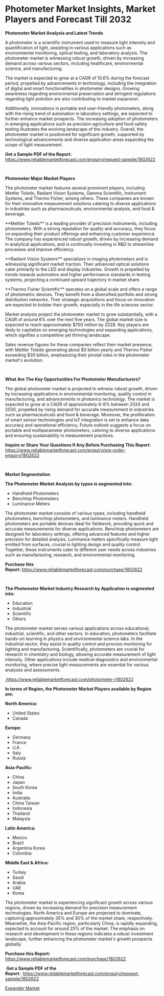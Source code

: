 <p><h1>Photometer Market Insights, Market Players and Forecast Till 2032</h1></p><p><strong>Photometer Market Analysis and Latest Trends</strong></p>
<p><p>A photometer is a scientific instrument used to measure light intensity and quantification of light, assisting in various applications such as environmental monitoring, optical testing, and laboratory analysis. The photometer market is witnessing robust growth, driven by increasing demand across various sectors, including healthcare, environmental science, and manufacturing. </p><p>The market is expected to grow at a CAGR of 10.6% during the forecast period, propelled by advancements in technology, including the integration of digital and smart functionalities in photometer designs. Growing awareness regarding environmental preservation and stringent regulations regarding light pollution are also contributing to market expansion. </p><p>Additionally, innovations in portable and user-friendly photometers, along with the rising trend of automation in laboratory settings, are expected to further enhance market prospects. The increasing adoption of photometers in emerging applications such as precision agriculture and food safety testing illustrates the evolving landscape of the industry. Overall, the photometer market is positioned for significant growth, supported by technological advancements and diverse application areas expanding the scope of light measurement.</p></p>
<p><strong>Get a Sample PDF of the Report:&nbsp;</strong> <a href="https://www.reliablemarketforecast.com/enquiry/request-sample/1802622?utm_campaign=1108&utm_medium=2&utm_source=Github&utm_content=ia&utm_term=18022025&utm_id=photometer">https://www.reliablemarketforecast.com/enquiry/request-sample/1802622</a></p>
<p>&nbsp;</p>
<p><strong>Photometer Major Market Players</strong></p>
<p><p>The photometer market features several prominent players, including Mettler Toledo, Radiant Vision Systems, Gamma Scientific, Instrument Systems, and Thermo Fisher, among others. These companies are known for their innovative measurement solutions catering to diverse applications in industries such as pharmaceuticals, environmental analysis, and food & beverage.</p><p>**Mettler Toledo** is a leading provider of precision instruments, including photometers. With a strong reputation for quality and accuracy, they focus on expanding their product offerings and enhancing customer experience. The company has experienced robust growth, driven by increasing demand in analytical applications, and is continually investing in R&D to streamline processes and improve efficiency.</p><p>**Radiant Vision Systems** specializes in imaging photometers and is witnessing significant market traction. Their advanced optical solutions cater primarily to the LED and display industries. Growth is propelled by trends towards automation and higher performance standards in testing systems, projecting a continued upward trajectory in market share.</p><p>**Thermo Fisher Scientific** operates on a global scale and offers a range of photometric devices. They benefit from a diversified portfolio and strong distribution networks. Their strategic acquisitions and focus on innovation are expected to bolster their growth, especially in the life sciences sector.</p><p>Market analysts project the photometer market to grow substantially, with a CAGR of around 6% over the next five years. The global market size is expected to reach approximately $700 million by 2028. Key players are likely to capitalize on emerging technologies and expanding applications, which signifies a competitive yet thriving landscape.</p><p>Sales revenue figures for these companies reflect their market presence, with Mettler Toledo generating about $3 billion yearly and Thermo Fisher exceeding $30 billion, emphasizing their pivotal roles in the photometer market's evolution.</p></p>
<p>&nbsp;</p>
<p><strong>What Are The Key Opportunities For Photometer Manufacturers?</strong></p>
<p><p>The global photometer market is projected to witness robust growth, driven by increasing applications in environmental monitoring, quality control in manufacturing, and advancements in photonics technology. The market is expected to grow at a CAGR of approximately 6-8% between 2024 and 2030, propelled by rising demand for accurate measurement in industries such as pharmaceuticals and food & beverage. Moreover, the proliferation of smart sensor technologies and IoT integration is set to enhance data accuracy and operational efficiency. Future outlook suggests a focus on portable and multiparameter photometers, catering to diverse applications and ensuring sustainability in measurement practices.</p></p>
<p><strong>Inquire or Share Your Questions If Any Before Purchasing This Report:</strong> <a href="https://www.reliablemarketforecast.com/enquiry/pre-order-enquiry/1802622?utm_campaign=1108&utm_medium=2&utm_source=Github&utm_content=ia&utm_term=18022025&utm_id=photometer">https://www.reliablemarketforecast.com/enquiry/pre-order-enquiry/1802622</a></p>
<p>&nbsp;</p>
<p><strong>Market Segmentation</strong></p>
<p><strong>The Photometer Market Analysis by types is segmented into:</strong></p>
<p><ul><li>Handheld Photometers</li><li>Benchtop Photometers</li><li>Luminance Meters</li></ul></p>
<p><p>The photometer market consists of various types, including handheld photometers, benchtop photometers, and luminance meters. Handheld photometers are portable devices ideal for fieldwork, providing quick and accurate measurements for diverse applications. Benchtop photometers are designed for laboratory settings, offering advanced features and higher precision for detailed analysis. Luminance meters specifically measure light emitted from surfaces, crucial in lighting design and quality control. Together, these instruments cater to different user needs across industries such as manufacturing, research, and environmental monitoring.</p></p>
<p><strong>Purchase this Report:&nbsp;</strong><a href="https://www.reliablemarketforecast.com/purchase/1802622?utm_campaign=1108&utm_medium=2&utm_source=Github&utm_content=ia&utm_term=18022025&utm_id=photometer">https://www.reliablemarketforecast.com/purchase/1802622</a></p>
<p>&nbsp;</p>
<p><strong>The Photometer Market Industry Research by Application is segmented into:</strong></p>
<p><ul><li>Education</li><li>Industrial</li><li>Scientific</li><li>Others</li></ul></p>
<p><p>The photometer market serves various applications across educational, industrial, scientific, and other sectors. In education, photometers facilitate hands-on learning in physics and environmental science labs. In the industrial sector, they assist in quality control and process monitoring for lighting and manufacturing. Scientifically, photometers are crucial for research in chemistry and biology, allowing accurate measurement of light intensity. Other applications include medical diagnostics and environmental monitoring, where precise light measurements are essential for various analyses and assessments.</p></p>
<p><a href="https://www.reliablemarketforecast.com/photometer-r1802622?utm_campaign=1108&utm_medium=2&utm_source=Github&utm_content=ia&utm_term=18022025&utm_id=photometer">&nbsp;https://www.reliablemarketforecast.com/photometer-r1802622</a></p>
<p><strong>In terms of Region, the Photometer Market Players available by Region are:</strong></p>
<p>
    <p> <strong> North America: </strong>
        <ul>
            <li>United States</li>
            <li>Canada</li>
        </ul>
        </p> 
    <p> <strong> Europe: </strong>
        <ul>
            <li>Germany</li>
            <li>France</li>
            <li>U.K.</li>
            <li>Italy</li>
            <li>Russia</li>
        </ul>
        </p> 
    <p> <strong> Asia-Pacific: </strong>
        <ul>
            <li>China</li>
            <li>Japan</li>
            <li>South Korea</li>
            <li>India</li>
            <li>Australia</li>
            <li>China Taiwan</li>
            <li>Indonesia</li>
            <li>Thailand</li>
            <li>Malaysia</li>
        </ul>
        </p> 
    <p> <strong> Latin America: </strong>
        <ul>
            <li>Mexico</li>
            <li>Brazil</li>
            <li>Argentina Korea</li>
            <li>Colombia</li>
        </ul>
        </p> 
    <p> <strong> Middle East & Africa: </strong>
        <ul>
            <li>Turkey</li>
            <li>Saudi</li>
            <li>Arabia</li>
            <li>UAE</li>
            <li>Korea</li>
        </ul>
    </p>
    </p>
<p><p>The photometer market is experiencing significant growth across various regions, driven by increasing demand for precision measurement technologies. North America and Europe are projected to dominate, capturing approximately 35% and 30% of the market share, respectively. Meanwhile, the Asia-Pacific region, particularly China, is rapidly expanding, expected to account for around 25% of the market. The emphasis on research and development in these regions indicates a robust investment landscape, further enhancing the photometer market's growth prospects globally.</p></p>
<p><strong>Purchase this Report: </strong><a href="https://www.reliablemarketforecast.com/purchase/1802622?utm_campaign=1108&utm_medium=2&utm_source=Github&utm_content=ia&utm_term=18022025&utm_id=photometer">https://www.reliablemarketforecast.com/purchase/1802622</a></p>
<p>&nbsp;<strong>Get a Sample PDF of the Report:&nbsp;&nbsp;</strong><a href="https://www.reliablemarketforecast.com/enquiry/request-sample/1802622?utm_campaign=1108&utm_medium=2&utm_source=Github&utm_content=ia&utm_term=18022025&utm_id=photometer">https://www.reliablemarketforecast.com/enquiry/request-sample/1802622</a></p>
<p><strong></strong></p>
<p><p><a href="https://github.com/CliffMedina6/Market-Research-Report-List-7/blob/main/expander-market.md?utm_campaign=1108&utm_medium=2&utm_source=Github&utm_content=ia&utm_term=18022025&utm_id=photometer">Expander Market</a></p></p>